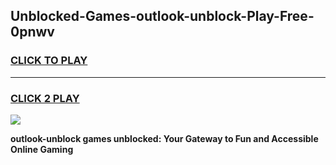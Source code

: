 
## Unblocked-Games-outlook-unblock-Play-Free-0pnwv
<h3>
<a href="https://premium76.site?title=outlook-unblock&ref=20M">CLICK TO PLAY</a></h3>
<hr>

<h3>
<a href="https://premium76.site?title=outlook-unblock&ref=20M">CLICK 2 PLAY</a>
  
</h3>

<a href="https://premium76.site?title=outlook-unblock&ref=19M"><img src="https://clearcache.store/games.png"></a>


**outlook-unblock games unblocked: Your Gateway to Fun and Accessible Online Gaming**
